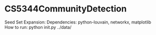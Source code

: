 # CS5344CommunityDetection
Seed Set Expansion:
    Dependencies: python-louvain, networkx, matplotlib
    How to run: python init.py ../data/<data file>